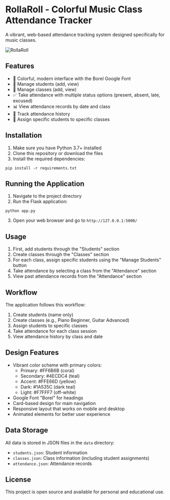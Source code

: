 # RollaRoll - Colorful Music Class Attendance Tracker

A vibrant, web-based attendance tracking system designed specifically for music classes.

![RollaRoll](https://img.shields.io/badge/RollaRoll-Attendance%20Tracker-FF6B6B)

## Features

- 🎨 Colorful, modern interface with the Borel Google Font
- 👥 Manage students (add, view)
- 🎵 Manage classes (add, view)
- ✅ Take attendance with multiple status options (present, absent, late, excused)
- 📊 View attendance records by date and class
- 🔄 Track attendance history
- 🔗 Assign specific students to specific classes

## Installation

1. Make sure you have Python 3.7+ installed
2. Clone this repository or download the files
3. Install the required dependencies:

```
pip install -r requirements.txt
```

## Running the Application

1. Navigate to the project directory
2. Run the Flask application:

```
python app.py
```

3. Open your web browser and go to `http://127.0.0.1:5000/`

## Usage

1. First, add students through the "Students" section
2. Create classes through the "Classes" section
3. For each class, assign specific students using the "Manage Students" button
4. Take attendance by selecting a class from the "Attendance" section
5. View past attendance records from the "Attendance" section

## Workflow

The application follows this workflow:
1. Create students (name only)
2. Create classes (e.g., Piano Beginner, Guitar Advanced)
3. Assign students to specific classes
4. Take attendance for each class session
5. View attendance history by class and date

## Design Features

- Vibrant color scheme with primary colors:
  - Primary: #FF6B6B (coral)
  - Secondary: #4ECDC4 (teal)
  - Accent: #FFE66D (yellow)
  - Dark: #1A535C (dark teal)
  - Light: #F7FFF7 (off-white)
- Google Font "Borel" for headings
- Card-based design for main navigation
- Responsive layout that works on mobile and desktop
- Animated elements for better user experience

## Data Storage

All data is stored in JSON files in the `data` directory:
- `students.json`: Student information
- `classes.json`: Class information (including student assignments)
- `attendance.json`: Attendance records

## License

This project is open source and available for personal and educational use.